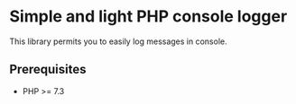# Simple and light PHP console logger

This library permits you to easily log messages in console.

## Prerequisites

* PHP >= 7.3


